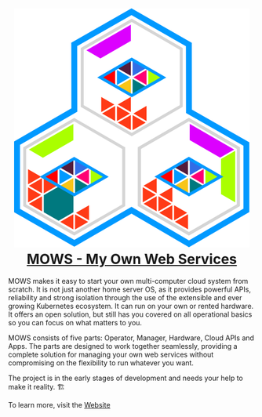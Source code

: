 <div align="center">
<h1>
<a href="https://mows.cloud">
<div>
<img src="./website/public/assets/logos/mows_logo.svg"/>
</div>
MOWS - My Own Web Services 
</a>
</h1>

</div>

MOWS makes it easy to start your own multi-computer cloud system from scratch. It is not just another home server OS, as it provides powerful APIs, reliability and strong isolation through the use of the extensible and ever growing Kubernetes ecosystem. It can run on your own or rented hardware. It offers an open solution, but still has you covered on all operational basics so you can focus on what matters to you.

MOWS consists of five parts: Operator, Manager, Hardware, Cloud APIs and Apps.
The parts are designed to work together seamlessly, providing a complete
solution for managing your own web services without compromising on the
flexibility to run whatever you want.

The project is in the early stages of development and needs your help to make it reality. 🏗️

To learn more, visit the [Website](https://mows.cloud)
